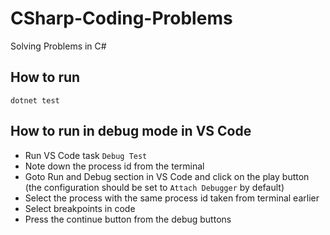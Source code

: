 # CSharp-Coding-Problems

Solving Problems in C#

## How to run

```
dotnet test
```

## How to run in debug mode in VS Code

- Run VS Code task `Debug Test`
- Note down the process id from the terminal
- Goto Run and Debug section in VS Code and click on the play button (the configuration should be set to `Attach Debugger` by default)
- Select the process with the same process id taken from terminal earlier
- Select breakpoints in code
- Press the continue button from the debug buttons
